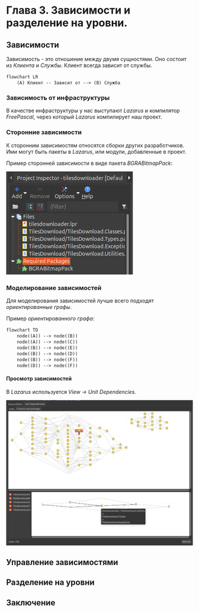 # Глава 3. Зависимости и разделение на уровни.

## Зависимости

Зависимость - это отношение между двумя сущностями. Оно состоит из *Клиента* и *Службы*. Клиент всегда зависит от службы.

```mermaid
flowchart LR
	(A) Клиент -- Зависит от --> (B) Служба
```

### Зависимость от инфраструктуры

В качестве инфраструктуры у нас выступают *Lazarus* и компилятор *FreePascal*, через который *Lazarus* компилирует наш проект.

### Сторонние зависимости

К сторонним зависимостям относятся сборки других разработчиков. Ими могут быть пакеты в *Lazarus*, или модули, добавленные в проект.

Пример сторонней зависимости в виде пакета *BGRABitmapPack*:

![](media/dependencie_bgrabitmappack.png) 

### Моделирование зависимостей

Для моделирования зависимостей лучше всего подходят *ориентированные графы*.

Пример *ориентированного графа*:
```mermaid
flowchart TD
	node((A)) --> node((B))
	node((A)) --> node((C))
	node((B)) --> node((E))
	node((B)) --> node((D))
	node((B)) --> node((F))
	node((D)) --> node((F))
```

#### Просмотр зависимостей

В *Lazarus* используется *View -> Unit Dependencies*.

![](media/unitdependencies.png)

## Управление зависимостями


## Разделение на уровни


## Заключение
